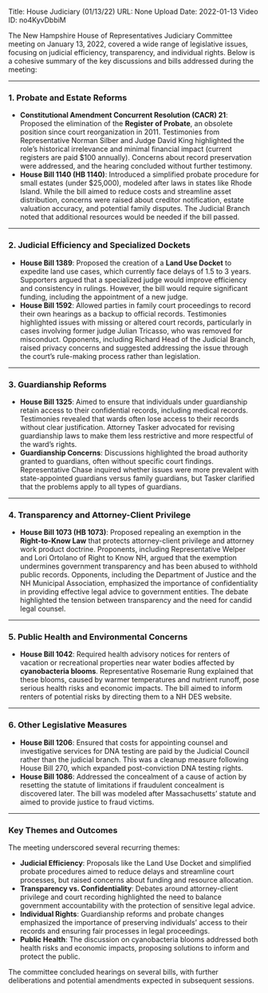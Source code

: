 Title: House Judiciary (01/13/22)
URL: None
Upload Date: 2022-01-13
Video ID: no4KyvDbbiM

The New Hampshire House of Representatives Judiciary Committee meeting on January 13, 2022, covered a wide range of legislative issues, focusing on judicial efficiency, transparency, and individual rights. Below is a cohesive summary of the key discussions and bills addressed during the meeting:

---

### **1. Probate and Estate Reforms**
- **Constitutional Amendment Concurrent Resolution (CACR) 21**: Proposed the elimination of the **Register of Probate**, an obsolete position since court reorganization in 2011. Testimonies from Representative Norman Silber and Judge David King highlighted the role’s historical irrelevance and minimal financial impact (current registers are paid $100 annually). Concerns about record preservation were addressed, and the hearing concluded without further testimony.
- **House Bill 1140 (HB 1140)**: Introduced a simplified probate procedure for small estates (under $25,000), modeled after laws in states like Rhode Island. While the bill aimed to reduce costs and streamline asset distribution, concerns were raised about creditor notification, estate valuation accuracy, and potential family disputes. The Judicial Branch noted that additional resources would be needed if the bill passed.

---

### **2. Judicial Efficiency and Specialized Dockets**
- **House Bill 1389**: Proposed the creation of a **Land Use Docket** to expedite land use cases, which currently face delays of 1.5 to 3 years. Supporters argued that a specialized judge would improve efficiency and consistency in rulings. However, the bill would require significant funding, including the appointment of a new judge.
- **House Bill 1592**: Allowed parties in family court proceedings to record their own hearings as a backup to official records. Testimonies highlighted issues with missing or altered court records, particularly in cases involving former judge Julian Tricasso, who was removed for misconduct. Opponents, including Richard Head of the Judicial Branch, raised privacy concerns and suggested addressing the issue through the court’s rule-making process rather than legislation.

---

### **3. Guardianship Reforms**
- **House Bill 1325**: Aimed to ensure that individuals under guardianship retain access to their confidential records, including medical records. Testimonies revealed that wards often lose access to their records without clear justification. Attorney Tasker advocated for revising guardianship laws to make them less restrictive and more respectful of the ward’s rights.
- **Guardianship Concerns**: Discussions highlighted the broad authority granted to guardians, often without specific court findings. Representative Chase inquired whether issues were more prevalent with state-appointed guardians versus family guardians, but Tasker clarified that the problems apply to all types of guardians.

---

### **4. Transparency and Attorney-Client Privilege**
- **House Bill 1073 (HB 1073)**: Proposed repealing an exemption in the **Right-to-Know Law** that protects attorney-client privilege and attorney work product doctrine. Proponents, including Representative Welper and Lori Ortolano of Right to Know NH, argued that the exemption undermines government transparency and has been abused to withhold public records. Opponents, including the Department of Justice and the NH Municipal Association, emphasized the importance of confidentiality in providing effective legal advice to government entities. The debate highlighted the tension between transparency and the need for candid legal counsel.

---

### **5. Public Health and Environmental Concerns**
- **House Bill 1042**: Required health advisory notices for renters of vacation or recreational properties near water bodies affected by **cyanobacteria blooms**. Representative Rosemarie Rung explained that these blooms, caused by warmer temperatures and nutrient runoff, pose serious health risks and economic impacts. The bill aimed to inform renters of potential risks by directing them to a NH DES website.

---

### **6. Other Legislative Measures**
- **House Bill 1206**: Ensured that costs for appointing counsel and investigative services for DNA testing are paid by the Judicial Council rather than the judicial branch. This was a cleanup measure following House Bill 270, which expanded post-conviction DNA testing rights.
- **House Bill 1086**: Addressed the concealment of a cause of action by resetting the statute of limitations if fraudulent concealment is discovered later. The bill was modeled after Massachusetts’ statute and aimed to provide justice to fraud victims.

---

### **Key Themes and Outcomes**
The meeting underscored several recurring themes:
- **Judicial Efficiency**: Proposals like the Land Use Docket and simplified probate procedures aimed to reduce delays and streamline court processes, but raised concerns about funding and resource allocation.
- **Transparency vs. Confidentiality**: Debates around attorney-client privilege and court recording highlighted the need to balance government accountability with the protection of sensitive legal advice.
- **Individual Rights**: Guardianship reforms and probate changes emphasized the importance of preserving individuals’ access to their records and ensuring fair processes in legal proceedings.
- **Public Health**: The discussion on cyanobacteria blooms addressed both health risks and economic impacts, proposing solutions to inform and protect the public.

The committee concluded hearings on several bills, with further deliberations and potential amendments expected in subsequent sessions.